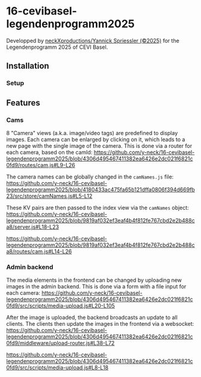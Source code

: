 # 16-cevibasel-legendenprogramm2025
Developped by [neckXproductions/Yannick Spriessler (©2025)](https://neckxproductions.ch) for the Legendenprogramm 2025 of CEVI Basel.

## Installation

### Setup

## Features
### Cams
8 "Camera" views (a.k.a. image/video tags) are predefined to display images. Each camera can be enlarged by clicking on it, which leads to a new page with the single image of the camera. This is done via a router for each camera, based on the camId:
https://github.com/y-neck/16-cevibasel-legendenprogramm2025/blob/4306d495467411382ea6426e2dc021f6821c0fd9/routes/cam.js#L9-L26

The camera names can be globally changed in the `camNames.js` file:
https://github.com/y-neck/16-cevibasel-legendenprogramm2025/blob/4180433ac475fa65b121dffa0806f394d669fb23/src/store/camNames.js#L5-L12

These KV pairs are then passed to the index view via the `camNames` object:
https://github.com/y-neck/16-cevibasel-legendenprogramm2025/blob/9819af032ef3eaf4b4f812fe767cbd2e2b488ca8/server.js#L18-L23

https://github.com/y-neck/16-cevibasel-legendenprogramm2025/blob/9819af032ef3eaf4b4f812fe767cbd2e2b488ca8/routes/cam.js#L14-L26

### Admin backend
The media elements in the frontend can be changed by uploading new images in the admin backend. This is done via a form with a file input for each camera:
https://github.com/y-neck/16-cevibasel-legendenprogramm2025/blob/4306d495467411382ea6426e2dc021f6821c0fd9/src/scripts/media-upload.js#L20-L105

After the image is uploaded, the backend broadcasts an update to all clients. The clients then update the images in the frontend via a websocket:
https://github.com/y-neck/16-cevibasel-legendenprogramm2025/blob/4306d495467411382ea6426e2dc021f6821c0fd9/middleware/upload-router.js#L38-L72

https://github.com/y-neck/16-cevibasel-legendenprogramm2025/blob/4306d495467411382ea6426e2dc021f6821c0fd9/src/scripts/media-upload.js#L8-L18
